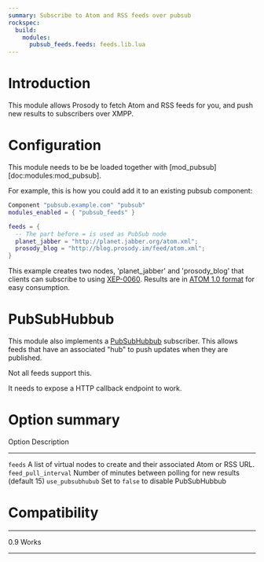 ```yaml
---
summary: Subscribe to Atom and RSS feeds over pubsub
rockspec:
  build:
    modules:
      pubsub_feeds.feeds: feeds.lib.lua
---
```


# Introduction

This module allows Prosody to fetch Atom and RSS feeds for you, and push
new results to subscribers over XMPP.

# Configuration

This module needs to be be loaded together with
[mod\_pubsub][doc:modules:mod\_pubsub].

For example, this is how you could add it to an existing pubsub
component:

``` lua
Component "pubsub.example.com" "pubsub"
modules_enabled = { "pubsub_feeds" }

feeds = {
  -- The part before = is used as PubSub node
  planet_jabber = "http://planet.jabber.org/atom.xml";
  prosody_blog = "http://blog.prosody.im/feed/atom.xml";
}
```

This example creates two nodes, 'planet\_jabber' and 'prosody\_blog'
that clients can subscribe to using
[XEP-0060](http://xmpp.org/extensions/xep-0060.html). Results are in
[ATOM 1.0 format](http://atomenabled.org/) for easy consumption.

# PubSubHubbub

This module also implements a
[PubSubHubbub](http://pubsubhubbub.googlecode.com/svn/trunk/pubsubhubbub-core-0.3.html)
subscriber. This allows feeds that have an associated "hub" to push
updates when they are published.

Not all feeds support this.

It needs to expose a HTTP callback endpoint to work.

# Option summary

  Option                 Description
  ---------------------- -------------------------------------------------------------------------
  `feeds`                A list of virtual nodes to create and their associated Atom or RSS URL.
  `feed_pull_interval`   Number of minutes between polling for new results (default 15)
  `use_pubsubhubub`      Set to `false` to disable PubSubHubbub

# Compatibility

  ----- -------
  0.9   Works
  ----- -------
